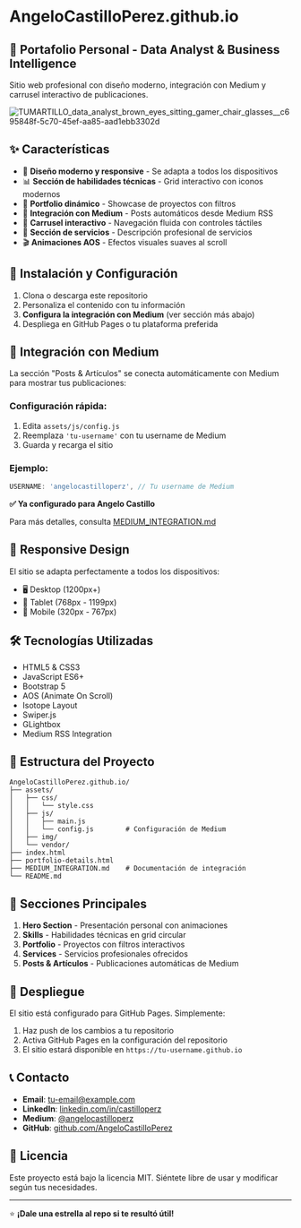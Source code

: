 # AngeloCastilloPerez.github.io

## 🚀 Portafolio Personal - Data Analyst & Business Intelligence

Sitio web profesional con diseño moderno, integración con Medium y carrusel interactivo de publicaciones.

![TUMARTILLO_data_analyst_brown_eyes_sitting_gamer_chair_glasses__c695848f-5c70-45ef-aa85-aad1ebb3302d](https://user-images.githubusercontent.com/107339963/235200193-1fcdac54-0198-4493-aec3-f1bc1d97cbce.png)

## ✨ Características

- 🎨 **Diseño moderno y responsive** - Se adapta a todos los dispositivos
- 📊 **Sección de habilidades técnicas** - Grid interactivo con iconos modernos
- 🎯 **Portfolio dinámico** - Showcase de proyectos con filtros
- 📰 **Integración con Medium** - Posts automáticos desde Medium RSS
- 🎪 **Carrusel interactivo** - Navegación fluida con controles táctiles
- 💼 **Sección de servicios** - Descripción profesional de servicios
- 🎬 **Animaciones AOS** - Efectos visuales suaves al scroll

## 🔧 Instalación y Configuración

1. Clona o descarga este repositorio
2. Personaliza el contenido con tu información
3. **Configura la integración con Medium** (ver sección más abajo)
4. Despliega en GitHub Pages o tu plataforma preferida

## 📰 Integración con Medium

La sección "Posts & Artículos" se conecta automáticamente con Medium para mostrar tus publicaciones:

### Configuración rápida:
1. Edita `assets/js/config.js`
2. Reemplaza `'tu-username'` con tu username de Medium
3. Guarda y recarga el sitio

### Ejemplo:
```javascript
USERNAME: 'angelocastilloperz', // Tu username de Medium
```

**✅ Ya configurado para Angelo Castillo**

Para más detalles, consulta [MEDIUM_INTEGRATION.md](MEDIUM_INTEGRATION.md)

## 📱 Responsive Design

El sitio se adapta perfectamente a todos los dispositivos:
- 🖥️ Desktop (1200px+)
- 📱 Tablet (768px - 1199px)
- 📲 Mobile (320px - 767px)

## 🛠️ Tecnologías Utilizadas

- HTML5 & CSS3
- JavaScript ES6+
- Bootstrap 5
- AOS (Animate On Scroll)
- Isotope Layout
- Swiper.js
- GLightbox
- Medium RSS Integration

## 📂 Estructura del Proyecto

```
AngeloCastilloPerez.github.io/
├── assets/
│   ├── css/
│   │   └── style.css
│   ├── js/
│   │   ├── main.js
│   │   └── config.js        # Configuración de Medium
│   ├── img/
│   └── vendor/
├── index.html
├── portfolio-details.html
├── MEDIUM_INTEGRATION.md    # Documentación de integración
└── README.md
```

## 🎯 Secciones Principales

1. **Hero Section** - Presentación personal con animaciones
2. **Skills** - Habilidades técnicas en grid circular
3. **Portfolio** - Proyectos con filtros interactivos
4. **Services** - Servicios profesionales ofrecidos
5. **Posts & Artículos** - Publicaciones automáticas de Medium

## 🚀 Despliegue

El sitio está configurado para GitHub Pages. Simplemente:

1. Haz push de los cambios a tu repositorio
2. Activa GitHub Pages en la configuración del repositorio
3. El sitio estará disponible en `https://tu-username.github.io`

## 📞 Contacto

- **Email**: [tu-email@example.com](mailto:tu-email@example.com)
- **LinkedIn**: [linkedin.com/in/castilloperz](https://linkedin.com/in/castilloperz)
- **Medium**: [@angelocastilloperz](https://medium.com/@angelocastilloperz)
- **GitHub**: [github.com/AngeloCastilloPerez](https://github.com/AngeloCastilloPerez)

## 📄 Licencia

Este proyecto está bajo la licencia MIT. Siéntete libre de usar y modificar según tus necesidades.

---

⭐ **¡Dale una estrella al repo si te resultó útil!**
